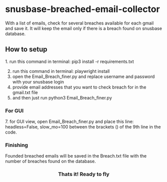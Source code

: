 # snusbase-breached-email-collector
With a list of emails, check for several breaches available for each gmail and save it. It will keep the email only if there is a breach found on snusbase database.

<h2>How to setup</h2>
1. run this command in terminal: pip3 install -r requirements.txt

2. run this command in terminal: playwright install
3. open the Email_Breach_finer.py and replace username and password with your snusbase login
4. provide email addresses that you want to check breach for in the gmail.txt file
5. and then just run python3 Email_Breach_finer.py 
<h3>For GUI</h3>
7. for GUI view, open Email_Breach_finer.py and place this line: headless=False, slow_mo=100 between the brackets () of the 9th line in the code.

<h3>Finishing</h3>
Founded breached emails will be saved in the Breach.txt file with the number of breaches found on the database.
<h3 align=center>Thats it! Ready to fly<h3>
